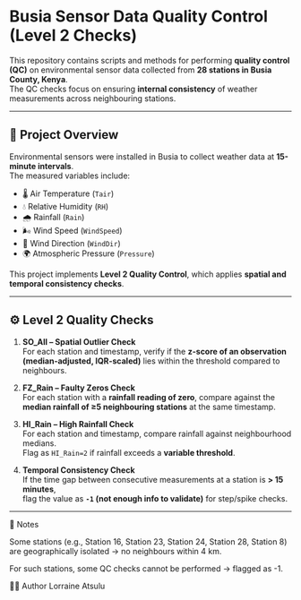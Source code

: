# Busia Sensor Data Quality Control (Level 2 Checks)

This repository contains scripts and methods for performing **quality control (QC)** on environmental sensor data collected from **28 stations in Busia County, Kenya**.  
The QC checks focus on ensuring **internal consistency** of weather measurements across neighbouring stations.

---

## 📌 Project Overview
Environmental sensors were installed in Busia to collect weather data at **15-minute intervals**.  
The measured variables include:

- 🌡️ Air Temperature (`Tair`)
- 💧 Relative Humidity (`RH`)
- 🌧️ Rainfall (`Rain`)
- 🌬️ Wind Speed (`WindSpeed`)
- 🧭 Wind Direction (`WindDir`)
- 🌍 Atmospheric Pressure (`Pressure`)

This project implements **Level 2 Quality Control**, which applies **spatial and temporal consistency checks**.

---

## ⚙️ Level 2 Quality Checks

1. **SO_All – Spatial Outlier Check**  
   For each station and timestamp, verify if the **z-score of an observation (median-adjusted, IQR-scaled)** lies within the threshold compared to neighbours.

2. **FZ_Rain – Faulty Zeros Check**  
   For each station with a **rainfall reading of zero**, compare against the **median rainfall of ≥5 neighbouring stations** at the same timestamp.

3. **HI_Rain – High Rainfall Check**  
   For each station and timestamp, compare rainfall against neighbourhood medians.  
   Flag as `HI_Rain=2` if rainfall exceeds a **variable threshold**.

4. **Temporal Consistency Check**  
   If the time gap between consecutive measurements at a station is **> 15 minutes**,  
   flag the value as **`-1` (not enough info to validate)** for step/spike checks.

---

📌 Notes

Some stations (e.g., Station 16, Station 23, Station 24, Station 28, Station 8) are geographically isolated → no neighbours within 4 km.

For such stations, some QC checks cannot be performed → flagged as -1.

👩‍💻 Author
Lorraine Atsulu
